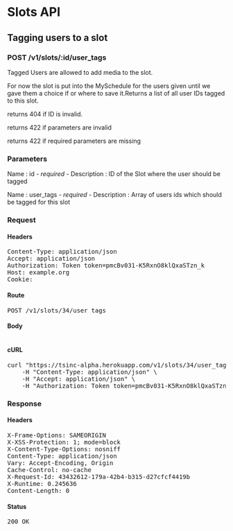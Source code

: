 # Slots API

## Tagging users to a slot

### POST /v1/slots/:id/user_tags

Tagged Users are allowed to add media to the slot.

For now the slot is put into the MySchedule for the users given until we gave them a choice if or where to save it.Returns a list of all user IDs tagged to this slot.

returns 404 if ID is invalid.

returns 422 if parameters are invalid

returns 422 if required parameters are missing

### Parameters

Name : id *- required -*
Description : ID of the Slot where the user should be tagged

Name : user_tags *- required -*
Description : Array of users ids which should be tagged for this slot

### Request

#### Headers

<pre>Content-Type: application/json
Accept: application/json
Authorization: Token token=pmcBv031-K5RxnO8klQxaSTzn_k
Host: example.org
Cookie: </pre>

#### Route

<pre>POST /v1/slots/34/user_tags</pre>

#### Body
```javascript

```


#### cURL

<pre class="request">curl &quot;https://tsinc-alpha.herokuapp.com/v1/slots/34/user_tags&quot; -d &#39;{&quot;user_tags&quot;:[99,100,101]}&#39; -X POST \
	-H &quot;Content-Type: application/json&quot; \
	-H &quot;Accept: application/json&quot; \
	-H &quot;Authorization: Token token=pmcBv031-K5RxnO8klQxaSTzn_k&quot;</pre>

### Response

#### Headers

<pre>X-Frame-Options: SAMEORIGIN
X-XSS-Protection: 1; mode=block
X-Content-Type-Options: nosniff
Content-Type: application/json
Vary: Accept-Encoding, Origin
Cache-Control: no-cache
X-Request-Id: 43432612-179a-42b4-b315-d27cfcf4419b
X-Runtime: 0.245636
Content-Length: 0</pre>

#### Status

<pre>200 OK</pre>

